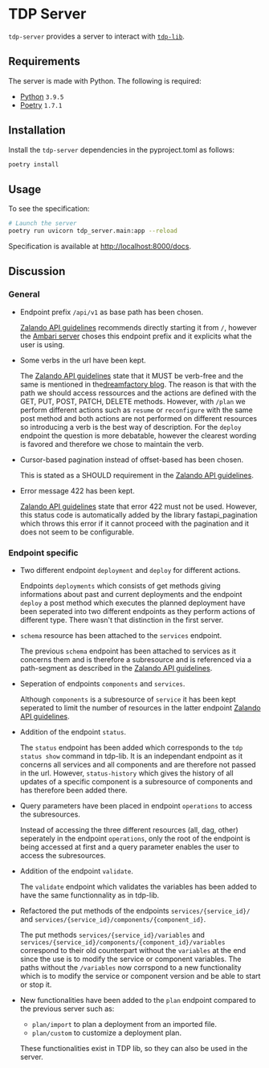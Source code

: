 # TDP Server

`tdp-server` provides a server to interact with [`tdp-lib`](https://github.com/tOSIT-IO/tdp-lib).

## Requirements

The server is made with Python. The following is required:

- [Python](https://www.python.org/) `3.9.5`
- [Poetry](https://python-poetry.org/) `1.7.1`

## Installation

Install the `tdp-server` dependencies in the pyproject.toml as follows:

```bash
poetry install
```

## Usage

To see the specification:

```sh
# Launch the server
poetry run uvicorn tdp_server.main:app --reload
``` 

Specification is available at <http://localhost:8000/docs>.

## Discussion

### General

- Endpoint prefix `/api/v1` as base path has been chosen.

    [Zalando API guidelines](https://opensource.zalando.com/restful-api-guidelines/#urls) recommends directly starting it from `/`, however the [Ambari server](https://github.com/apache/ambari/blob/trunk/ambari-server/docs/api/v1/components.md) choses this endpoint prefix and it explicits what the user is using.

- Some verbs in the url have been kept.

    The [Zalando API guidelines](https://opensource.zalando.com/restful-api-guidelines/#urls) state that it MUST be verb-free and the same is mentioned in the[dreamfactory blog](https://blog.dreamfactory.com/best-practices-for-naming-rest-api-endpoints/). The reason is that with the path we should access ressources and the actions are defined with the GET, PUT, POST, PATCH, DELETE methods. However, with `/plan` we perform different actions such as `resume` or `reconfigure` with the same post method and both actions are not performed on different resources so introducing a verb is the best way of description. For the `deploy` endpoint the question is more debatable, however the clearest wording is favored and therefore we chose to maintain the verb.

- Cursor-based pagination instead of offset-based has been chosen.

    This is stated as a SHOULD requirement in the [Zalando API guidelines](https://opensource.zalando.com/restful-api-guidelines/#pagination).

- Error message 422 has been kept.

    [Zalando API guidelines](https://opensource.zalando.com/restful-api-guidelines/#http-status-codes-and-errors) state that error 422 must not be used. However, this status code is automatically added by the library fastapi_pagination which throws this error if it cannot proceed with the pagination and it does not seem to be configurable.

### Endpoint specific

- Two different endpoint `deployment` and `deploy` for different actions.

    Endpoints `deployments` which consists of get methods giving informations about past and current deployments and the endpoint `deploy` a post method which executes the planned deployment have been seperated into two different endpoints as they perform actions of different type. There wasn't that distinction in the first server.

- `schema` resource has been attached to the `services` endpoint.

    The previous `schema` endpoint has been attached to services as it concerns them and is therefore a subresource and is referenced via a path-segment as described in the [Zalando API guidelines](https://opensource.zalando.com/restful-api-guidelines/#urls).

- Seperation of endpoints `components` and `services`.

    Although `components` is a subresource of `service` it has been kept seperated to limit the number of resources in the latter endpoint [Zalando API guidelines](https://opensource.zalando.com/restful-api-guidelines/#urls).

- Addition of the endpoint `status`.

    The `status` endpoint has been added which corresponds to the `tdp status show` command in tdp-lib. It is an independant endpoint as it concerns all services and all components and are therefore not passed in the url. However, `status-history` which gives the history of all updates of a specific component is a subresource of components and has therefore been added there.

- Query parameters have been placed in endpoint `operations` to access the subresources.

    Instead of accessing the three different resources (all, dag, other) seperately in the endpoint `operations`,  only the root of the endpoint is being accessed at first and a query parameter enables the user to access the subresources.

- Addition of the endpoint `validate`.

    The `validate` endpoint which validates the variables has been added to have the same functionnality as in tdp-lib.

- Refactored the put methods of the endpoints `services/{service_id}/` and `services/{service_id}/components/{component_id}`.

    The put methods `services/{service_id}/variables` and `services/{service_id}/components/{component_id}/variables` correspond to their old counterpart without the `variables` at the end since the use is to modify the service or component variables. The paths without the `/variables` now corrspond to a new functionality which is to modify the service or component version and be able to start or stop it.

- New functionalities have been added to the `plan` endpoint compared to the previous server such as:
    - `plan/import` to plan a deployment from an imported file.
    - `plan/custom` to customize a deployment plan.

    These functionalities exist in TDP lib, so they can also be used in the server.

